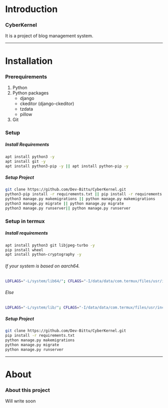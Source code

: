# Introduction

### CyberKernel
It is a project of blog management system.

---

# Installation

### Prerequirements
1. Python
2. Python packages
   - django
   - ckeditor (django-ckeditor)
   - tzdata
   - pillow
3. Git

### Setup
##### Install Requirements
```bash
apt install python3 -y
apt install git -y
apt install python3-pip -y || apt install python-pip -y
```
##### Setup Project
```bash
git clone https://github.com/Dev-Bittu/CyberKernel.git
python3-pip install -r requirements.txt || pip install -r requirements.txt
python3 manage.py makemigrations || python manage.py makemigrations
python3 manage.py migrate || python manage.py migrate
python3 manage.py runserver|| python manage.py runserver
```

### Setup in termux
##### Install requirements
```bash
apt install python3 git libjpeg-turbo -y
pip install wheel
apt install python-cryptography -y
```
###### If your system is based on aarch64.
```bash
LDFLAGS="-L/system/lib64/"; CFLAGS="-I/data/data/com.termux/files/usr/include" #Required for pillow (pip)
```
###### Else
```bash
LDFLAGS="-L/system/lib/"; CFLAGS="-I/data/data/com.termux/files/usr/include" #Required for pillow (pip)
```

##### Setup Project
```bash
git clone https://github.com/Dev-Bittu/CyberKernel.git
pip install -r requirements.txt
python manage.py makemigrations
python manage.py migrate
python manage.py runserver
```

---

# About
### About this project
Will write soon
